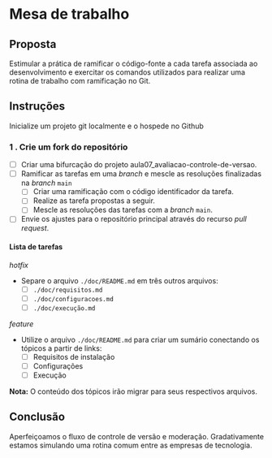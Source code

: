 # Mesa de trabalho

## Proposta

Estimular a prática de ramificar o código-fonte a cada tarefa associada ao desenvolvimento e exercitar os comandos utilizados para realizar uma rotina de trabalho com ramificação no Git.

## Instruções

Inicialize um projeto git localmente e o hospede no Github

### 1 . Crie um fork do repositório

- [ ] Criar uma bifurcação do projeto aula07_avaliacao-controle-de-versao.
- [ ] Ramificar as tarefas em uma *branch* e mescle as resoluções finalizadas na *branch* `main`
    - [ ] Criar uma ramificação com o código identificador da tarefa.
    - [ ] Realize as tarefa propostas a seguir.
    - [ ] Mescle as resoluções das tarefas com a *branch* `main`.
- [ ] Envie os ajustes para o repositório principal através do recurso *pull request*.

#### Lista de tarefas

*hotfix* 

- Separe o arquivo `./doc/README.md` em três outros arquivos:
    - [ ] `./doc/requisitos.md`
    - [ ] `./doc/configuracoes.md` 
    - [ ] `./doc/execução.md`

*feature* 

- Utilize o arquivo `./doc/README.md` para criar um sumário conectando os tópicos a partir de links:
    - [ ] Requisitos de instalação
    - [ ] Configurações
    - [ ] Execução

**Nota:** O conteúdo dos tópicos irão migrar para seus respectivos arquivos.

## Conclusão

Aperfeiçoamos o fluxo de controle de versão e moderação. Gradativamente estamos simulando uma rotina comum entre as empresas de tecnologia.
